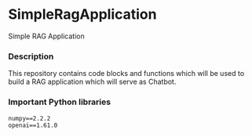 # SimpleRagApplication
Simple RAG Application

### Description

This repository contains code blocks and functions which will be used to build a RAG application which will serve as Chatbot.

### Important Python libraries

```
numpy==2.2.2
openai==1.61.0
```
